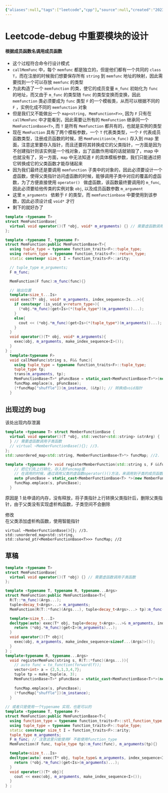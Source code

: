 ```yaml
---
{"aliases":null,"tags":["leetcode","cpp"],"source":null,"created":"2023-03-09 14:53:51","updated":"2023-03-20 19:40:19","uid":null,"title":"Leetcode-debug 中重要模块的设计","dg-publish":true,"permalink":"/Leetcode/leetcode-debug 中重要模块的设计/","dgPassFrontmatter":true,"noteIcon":""}
---
```



# Leetcode-debug 中重要模块的设计

#### 根据成员函数名调用成员函数

- 这个过程符合命令行设计模式
- `callMemFunc` 中，每个 `memfunc` 都是独立的，但是他们都有一个共同的 `class T`，而在注册的时候我们想要保存所有 `string` 到 `memfunc` 地址的映射，因此需要找到一个可以存放 `memfunc` 的类型
- 为此构造了一个 `memfunction` 的类，使它的成员变量 `m_func` 初始化为 `func` 的地址，而又由于 `m_func` 的类型随 `func` 的类型变换而变换，因此 `memfunction` 类必须要成为 `func` 类型 `F` 的一个模板类，从而可以根据不同的 `F` ，实例化成不同的 `memfunction` 对象
- 但是我们又不能做出一个 `map<string, MemFunction<F>>`, 因为 `F` 只有在 `callMemFunc` 中才能看到，因此需要让所有的 `MemFunction` 继承同一个 `MemFunctionBase<T>`, 而 `T` 是所有 `Memfunction` 都共有的，也就是实例的类型
- 现在 `MemFuction` 具有了两个模板参数，一个 `T` 代表类类型，一个 `F` 代表成员函数类型，注册成员函数的时候，把 `MemFuncition(m_func)` 存入到 map 里面，注意这里要存入指针，而且还要将其转换成它的父类指针，一方面是因为不创建指针则该实例是一个栈对象，出了函数作用域的话就销毁了，map 中也就没有了，另一方面，`map` 中无法知道 `F` 的具体模板参数，我们只能通过把它转换成它的父类函数才能存储起来
- 因为我们最终还是要调用 `memfunction` 子类中的对象的，因此必须要设计一个虚函数，使得父类指针访问虚函数的时候，能够调用子类中对应的覆盖的虚函数，为了方便直接使用 `operator() ` 做虚函数，该函数最终要调用的 `m_func`, 因此必须要给他传类的实例对象 `obj`, 以及成员函数参数 `m_argument`
- 这里 `m_arguments ` 依赖于 `F` 的类型，而 `memfunctionbase` 中要使用到该参数，因此必须设计成 `void*` 才行
- 剩下的就好办了

```cpp
template <typename T>
struct MemFunctionBase{
  virtual void operator()(T *obj, void* m_arguments) {} // 需要虚函数调用子类函数
};

template <typename T, typename F>
struct MemFunction:public MemFunctionBase<T>{
  using tuple_type = typename function_traits<F>::tuple_type;
  using return_type = typename function_traits<F>::return_type;
  static constexpr size_t I = function_traits<F>::arity;

  // tuple_type m_arguments;
  F m_func;

  MemFunction(F func):m_func(func){}

  // 输出位置
  template<size_t...Is>
  void exec(T* obj, void* m_arguments, index_sequence<Is...>){
    if constexpr (is_void_v<return_type>){
      (*obj.*m_func)(get<Is>(*(tuple_type*)(m_arguments))...);
    }
    else{
      cout << (*obj.*m_func)(get<Is>(*(tuple_type*)(m_arguments))...);
    }
  }
  void operator()(T* obj, void* m_arguments){
    exec(obj, m_arguments, make_index_sequence<I>());
  }
} ;
  template<typename F>
  void callMemFunc(string s, F&& func){
    using tuple_type = typename function_traits<F>::tuple_type;
    tuple_type tp;
    trans(m_arguments, tp);
    MemFunctionBase<T>* pFuncBase = static_cast<MemFunctionBase<T>*>(new MemFunction<T, F>(func)); 
    funcMap.emplace(s, pFuncBase);
    (*funcMap["shuffle"])(m_instance, (&tp)); // 转换成void指针
  }


```

## 出现过的 bug

该处出现内存泄漏

```cpp
template <typename T> struct MemberFunctionBase {
  virtual void operator()(T *obj, std::vector<std::string> &strArg) {
  } // 需要虚函数调用子类函数
  // virtual ~MemberFunctionBase(){}; //3.
};
std::unordered_map<std::string, MemberFunctionBase<T>*> funcMap; //2.

template <typename F> void registerMemberFunction(std::string s, F &&func) {
    // 把它们先上行转化，存入到funcmap里
    // 在调用的时候，通过调用父类的虚函数operator()()方法，来调用到子类的成员函数
    auto pFuncBase = static_cast<MemberFunctionBase<T> *>(new MemberFunction<T, F>(std::forward<F>(func))); // 1
    funcMap.emplace(s, pFuncBase);
  }
```

原因是 1 处申请的内存，没有释放，将子类指针上行转换父类指针后，删除父类指针，由于父类没有实现虚析构函数，子类空间不会删除

修改  
在父类添加虚析构函数，使用智能指针

```
virtual ~MemberFunctionBase(){}; //3.
std::unordered_map<std::string, std::shared_ptr<MemberFunctionBase<T>>> funcMap; //2
```

## 草稿

```cpp
template <typename T>
struct MemFunctionBase{
  virtual void operator()(T *obj) {} // 需要虚函数调用子类函数
};

template <typename T, typename R, typename...Args>
struct MemFunction:public MemFunctionBase<T>{
  R(T::*m_func)(Args...);
  tuple<decay_t<Args>...> m_arguments;
  MemFunction(R(T::*func)(Args...), tuple<decay_t<Args>...> tp):m_func(func), m_arguments(tp){}

  template<size_t...I>
  decltype(auto) exec(T* obj, tuple<decay_t<Args>...>& m_arguments, index_sequence<I...>){
    return (*obj.*m_func)(get<I>(m_arguments)...);
  }
  void operator()(T* obj){
    exec(obj, m_arguments, make_index_sequence<sizeof...(Args)>());
  }
} ;
template<typename R, typename...Args>
  void registerMemFunc(string s, R(T::*func)(Args...)){
    // auto func = to_function(forward(f));
    vector<int> a = {2,5,1,3,4,7};
    tuple tp = make_tuple(a, 3);
    MemFunctionBase<T>* pFuncBase = static_cast<MemFunctionBase<T>*>(new MemFunction<T, R, Args...>(func, tp));
    
    funcMap.emplace(s, pFuncBase);
    (*funcMap["shuffle"])(m_instance);
  }
  
// 或者只是使用一个typename 实现，也是可以的
template <typename T, typename F>
struct MemFunction:public MemFunctionBase<T>{
  using function_type = typename function_traits<F>::stl_function_type;
  using tuple_type = typename function_traits<F>::tuple_type;
  static constexpr size_t I = function_traits<F>::arity;
  tuple_type m_arguments;
  F m_func; // 注意这里只能使用F 不能使用function_type
  MemFunction(F func, tuple_type tp):m_func(func), m_arguments(tp){}

  template<size_t...Is>
  decltype(auto) exec(T* obj, tuple_type& m_arguments, index_sequence<Is...>){
    return (*obj.*m_func)(get<Is>(m_arguments)...);
  }
  void operator()(T* obj){
    cout << exec(obj, m_arguments, make_index_sequence<I>());
  }
} ;
